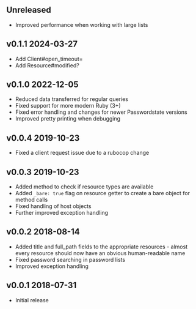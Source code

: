 ## Unreleased

- Improved performance when working with large lists

## v0.1.1 2024-03-27

- Add Client#open_timeout=
- Add Resource#modified?

## v0.1.0 2022-12-05

- Reduced data transferred for regular queries
- Fixed support for more modern Ruby (3+)
- Fixed error handling and changes for newer Passwordstate versions
- Improved pretty printing when debugging

## v0.0.4 2019-10-23

- Fixed a client request issue due to a rubocop change

## v0.0.3 2019-10-23

- Added method to check if resource types are available
- Added `_bare: true` flag on resource getter to create a bare object for
  method calls
- Fixed handling of host objects
- Further improved exception handling

## v0.0.2 2018-08-14

- Added title and full_path fields to the appropriate resources - almost every
  resource should now have an obvious human-readable name
- Fixed password searching in password lists
- Improved exception handling

## v0.0.1 2018-07-31

- Initial release

